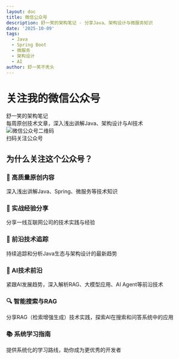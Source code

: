 ```yaml
---
layout: doc
title: 微信公众号
description: 舒一笑的架构笔记 - 分享Java、架构设计与微服务知识
date: '2025-10-09'
tags:
  - Java
  - Spring Boot
  - 微服务
  - 架构设计
  - AI
author: 舒一笑不秃头
---
```


# 关注我的微信公众号

<div class="wechat-page">
  <div class="wechat-header">
    <div class="wechat-title">舒一笑的架构笔记</div>
    <div class="wechat-subtitle">每周原创技术文章，深入浅出讲解Java、架构设计与AI技术</div>
  </div>

  <div class="wechat-qrcode-container">
    <img src="/wxgzh.gif" alt="微信公众号二维码" class="wechat-qrcode" />
    <div class="wechat-scan-text">扫码关注公众号</div>
  </div>

## 为什么关注这个公众号？

### 📝 高质量原创内容
深入浅出讲解Java、Spring、微服务等技术知识

### 💼 实战经验分享
分享一线互联网公司的技术实践与经验

### 🚀 前沿技术追踪
持续追踪和分析Java生态与架构设计的最新趋势

### 🤖 AI技术前沿
紧跟AI发展趋势，深入解析RAG、大模型应用、AI Agent等前沿技术

### 🔍 智能搜索与RAG
分享RAG（检索增强生成）技术实践，探索AI在搜索和问答系统中的应用

### 📚 系统学习指南
提供系统化的学习路线，助你成为更优秀的开发者
</div>

